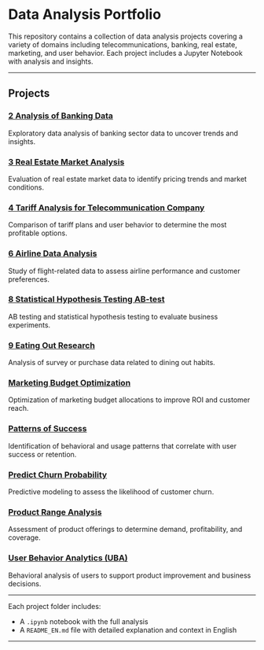 # Data Analysis Portfolio

This repository contains a collection of data analysis projects covering a variety of domains including telecommunications, banking, real estate, marketing, and user behavior. Each project includes a Jupyter Notebook with analysis and insights.

---

## Projects

### [2 Analysis of Banking Data](./2%20Analysis%20of%20banking%20data)
Exploratory data analysis of banking sector data to uncover trends and insights.

### [3 Real Estate Market Analysis](./3%20Real%20estate%20market%20analysis)
Evaluation of real estate market data to identify pricing trends and market conditions.

### [4 Tariff Analysis for Telecommunication Company](./4%20Tariff%20Analysis%20for%20Telecommunication%20Company)
Comparison of tariff plans and user behavior to determine the most profitable options.

### [6 Airline Data Analysis](./6%20Airline%20data%20analysis)
Study of flight-related data to assess airline performance and customer preferences.

### [8 Statistical Hypothesis Testing AB-test](./8%20Statistical%20hypothesis%20testing%20AB-test)
AB testing and statistical hypothesis testing to evaluate business experiments.

### [9 Eating Out Research](./9%20Eating%20out%20research)
Analysis of survey or purchase data related to dining out habits.

### [Marketing Budget Optimization](./Marketing%20budget%20optimization)
Optimization of marketing budget allocations to improve ROI and customer reach.

### [Patterns of Success](./Patterns%20of%20success)
Identification of behavioral and usage patterns that correlate with user success or retention.

### [Predict Churn Probability](./Predict%20churn%20probability)
Predictive modeling to assess the likelihood of customer churn.

### [Product Range Analysis](./Product%20Range%20Analysis)
Assessment of product offerings to determine demand, profitability, and coverage.

### [User Behavior Analytics (UBA)](./User%20behavior%20analytics%20%28UBA%29)
Behavioral analysis of users to support product improvement and business decisions.

---

Each project folder includes:
- A `.ipynb` notebook with the full analysis
- A `README_EN.md` file with detailed explanation and context in English

---
